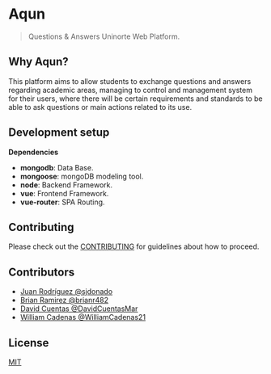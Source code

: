 # Aqun
> Questions & Answers Uninorte Web Platform.

## Why Aqun?
This platform aims to allow students to exchange questions and answers regarding academic areas, managing to control and management system for their users, where there will be certain requirements and standards to be able to ask questions or main actions related to its use.

## Development setup
**Dependencies**
- **mongodb**: Data Base.
- **mongoose**: mongoDB modeling tool.
- **node**: Backend Framework.
- **vue**: Frontend Framework.
- **vue-router**: SPA Routing.

## Contributing
Please check out the [CONTRIBUTING](//github.com/OpenSourceUN/aqun/blob/master/CONTRIBUTING) for guidelines about how to proceed.

## Contributors 
- [Juan Rodríguez @sjdonado](//github.com/sjdonado)
- [Brian Ramirez @brianr482](//github.com/brianr482)
- [David Cuentas @DavidCuentasMar](//github.com/DavidCuentasMar)
- [William Cadenas @WilliamCadenas21](//github.com/WilliamCadenas21)


## License
[MIT](//github.com/OpenSourceUN/aqun/blob/master/LICENSE)
